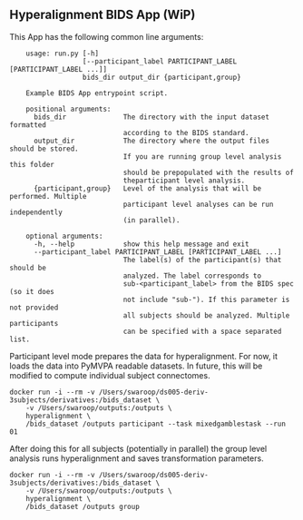 ## Hyperalignment BIDS App (WiP)

This App has the following common line arguments:

		usage: run.py [-h]
		              [--participant_label PARTICIPANT_LABEL [PARTICIPANT_LABEL ...]]
		              bids_dir output_dir {participant,group}

		Example BIDS App entrypoint script.

		positional arguments:
		  bids_dir              The directory with the input dataset formatted
		                        according to the BIDS standard.
		  output_dir            The directory where the output files should be stored.
		                        If you are running group level analysis this folder
		                        should be prepopulated with the results of
		                        theparticipant level analysis.
		  {participant,group}   Level of the analysis that will be performed. Multiple
		                        participant level analyses can be run independently
		                        (in parallel).

		optional arguments:
		  -h, --help            show this help message and exit
		  --participant_label PARTICIPANT_LABEL [PARTICIPANT_LABEL ...]
		                        The label(s) of the participant(s) that should be
		                        analyzed. The label corresponds to
		                        sub-<participant_label> from the BIDS spec (so it does
		                        not include "sub-"). If this parameter is not provided
		                        all subjects should be analyzed. Multiple participants
		                        can be specified with a space separated list.

Participant level mode prepares the data for hyperalignment.
For now, it loads the data into PyMVPA readable datasets.
In future, this will be modified to compute individual subject connectomes.

    docker run -i --rm -v /Users/swaroop/ds005-deriv-3subjects/derivatives:/bids_dataset \
        -v /Users/swaroop/outputs:/outputs \
        hyperalignment \
        /bids_dataset /outputs participant --task mixedgamblestask --run 01

After doing this for all subjects (potentially in parallel) the group level analysis
runs hyperalignment and saves transformation parameters.

    docker run -i --rm -v /Users/swaroop/ds005-deriv-3subjects/derivatives:/bids_dataset \
        -v /Users/swaroop/outputs:/outputs \
        hyperalignment \
        /bids_dataset /outputs group

